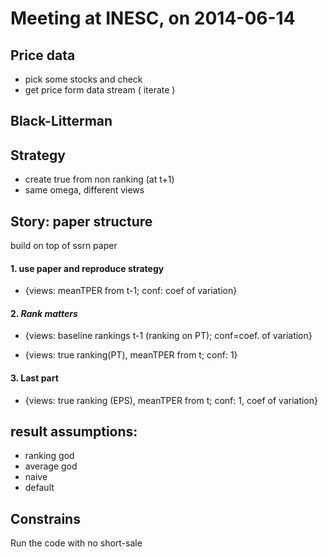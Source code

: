 Meeting at INESC, on 2014-06-14
=====
Price data
----
- pick some stocks and check 
- get price form data stream ( iterate )

Black-Litterman
--
## Strategy
- create true from non ranking (at t+1)
- same omega, different views

## Story: paper structure
build on top of ssrn paper  
#### 1. use paper and reproduce strategy

- {views: meanTPER from t-1; conf: coef of variation}

#### 2. _Rank matters_
- {views: baseline rankings t-1 (ranking on PT); conf=coef. of variation}

- {views: true ranking(PT), meanTPER from t; conf: 1}

#### 3. Last part
- {views: true ranking (EPS), meanTPER from t; conf: 1, coef of variation}


## result assumptions:
- ranking god
- average god
- naive
- default

## Constrains
Run the code with no short-sale

